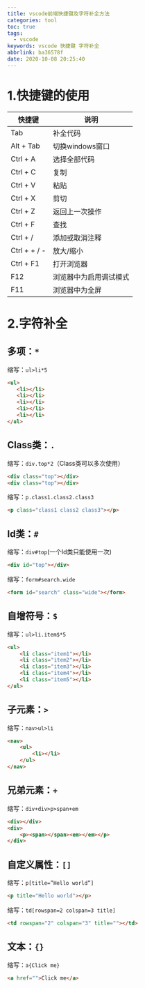 ```yaml
---
title: vscode前端快捷键及字符补全方法
categories: tool
toc: true
tags:
  - vscode
keywords: vscode 快捷键 字符补全
abbrlink: ba36578f
date: 2020-10-08 20:25:40
---
```

# 1.快捷键的使用
<!--more-->
|快捷键|说明|
|----|----|
|Tab|补全代码|
|Alt + Tab|切换windows窗口|
|Ctrl + A|	选择全部代码| 
|Ctrl + C|	复制|
|Ctrl + V|	粘贴|
|Ctrl + X|	剪切|
|Ctrl + Z|	返回上一次操作|
|Ctrl + F|	查找|
|Ctrl + /|	添加或取消注释|
|Ctrl + + / -|	放大/缩小|
|Ctrl + F1	|打开浏览器|
|F12	|浏览器中为启用调试模式|
|F11	|浏览器中为全屏|

# 2.字符补全

## 多项：`*`
缩写：`ul>li*5`
```html
<ul>
   <li></li>
   <li></li>
   <li></li>
   <li></li>
   <li></li>
</ul>
```
## Class类：`.`
缩写：`div.top*2`（Class类可以多次使用）
```html
<div class="top"></div>
<div class="top"></div>
```
缩写：`p.class1.class2.class3`
```html
<p class="class1 class2 class3"></p>
```
## Id类：`#`
缩写：`div#top`(一个Id类只能使用一次)
```html
<div id="top"></div>
```
缩写：`form#search.wide`
```html
<form id="search" class="wide"></form>
```
## 自增符号：`$`
缩写：`ul>li.item$*5`
```html
<ul>
    <li class="item1"></li>
    <li class="item2"></li>
    <li class="item3"></li>
    <li class="item4"></li>
    <li class="item5"></li>
</ul>
```
## 子元素：`>`
缩写：`nav>ul>li`
```html
<nav>
    <ul>
        <li></li>
    </ul>
</nav>
```
## 兄弟元素：`+`
缩写：`div+div>p>span+em`
```html
<div></div>
<div>
    <p><span></span><em></em></p>
</div>
```

## 自定义属性：`[]`
缩写：`p[title=”Hello world”]`
```html
<p title="Hello world"></p>
```
缩写：`td[rowspan=2 colspan=3 title]`
```html
<td rowspan="2" colspan="3" title=""></td>
```
## 文本：`{}`
缩写：`a{Click me}`
```html
<a href="">Click me</a>
```
